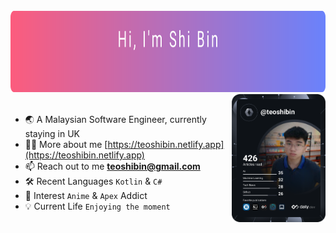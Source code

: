 <!--
**teoshibin/teoshibin** is a ✨ _special_ ✨ repository because its `README.md` (this file) appears on your GitHub profile.

Here are some ideas to get you started:

- 🔭 I’m currently working on ...
- 🌱 I’m currently learning ...
- 👯 I’m looking to collaborate on ...
- 🤔 I’m looking for help with ...
- 💬 Ask me about ...
- 📫 How to reach me: ...
- 😄 Pronouns: ...
- ⚡ Fun fact: ...
-->
<div align="left">
  <br>
    <img src="header.svg" width="900" height="130">
  <br>
</div>

<a href="#" target="_blank">
  <img
    width="150"
    align="right"
    src="https://github.com/teoshibin/teoshibin/blob/main/devcard.svg"
  />
</a>
<br>

- 🌏 A Malaysian Software Engineer, currently staying in UK
- 👨‍💻 More about me [https://teoshibin.netlify.app](https://teoshibin.netlify.app)
- 📫 Reach out to me **teoshibin@gmail.com**
- 🛠️ Recent Languages `Kotlin` & `C#`
- 🌱 Interest `Anime` & `Apex` Addict
- 💡 Current Life `Enjoying the moment`
